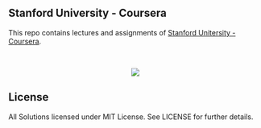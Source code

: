 Stanford University - Coursera
---

This repo contains lectures and assignments of [Stanford Unitersity - Coursera](http://online.stanford.edu/).

<br/>
<p align="center">
  <img src="https://d9tyu2epg3boq.cloudfront.net/institutions/stanford.png">
</p>

## License

All Solutions licensed under MIT License. See LICENSE for further details.
